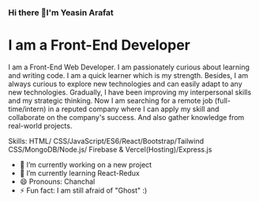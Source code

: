 ### Hi there 👋I'm Yeasin Arafat
# I am a Front-End Developer

I am a Front-End Web Developer. I am passionately curious about learning and writing code. I am a quick learner which is my strength. Besides, I am always curious to explore new technologies and can easily adapt to any new technologies. Gradually, I have been improving my interpersonal skills and my strategic thinking. Now I am searching for a remote job (full-time/intern) in a reputed company where I can apply my skill and collaborate on the company's success. And also gather knowledge from real-world projects.

Skills: HTML/ CSS/JavaScript/ES6/React/Bootstrap/Tailwind CSS/MongoDB/Node.js/ Firebase & Vercel(Hosting)/Express.js

- 🔭 I’m currently working on a new project
- 🌱 I’m currently learning React-Redux
-  😄 Pronouns: Chanchal
- ⚡ Fun fact: I am still afraid of "Ghost" :)

